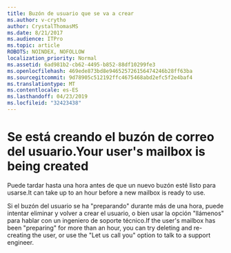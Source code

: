```yaml
---
title: Buzón de usuario que se va a crear
ms.author: v-crytho
author: CrystalThomasMS
ms.date: 8/21/2017
ms.audience: ITPro
ms.topic: article
ROBOTS: NOINDEX, NOFOLLOW
localization_priority: Normal
ms.assetid: 6ad981b2-cb62-4495-b852-88df10299fe3
ms.openlocfilehash: 469ede873bd8e946525726156474246b28ff63ba
ms.sourcegitcommit: 9d78905c512192ffc4675468abd2efc5f2e4baf4
ms.translationtype: MT
ms.contentlocale: es-ES
ms.lasthandoff: 04/23/2019
ms.locfileid: "32423438"
---
```

# <a name="your-users-mailbox-is-being-created"></a><span data-ttu-id="89567-102">Se está creando el buzón de correo del usuario.</span><span class="sxs-lookup"><span data-stu-id="89567-102">Your user's mailbox is being created</span></span>

<span data-ttu-id="89567-103">Puede tardar hasta una hora antes de que un nuevo buzón esté listo para usarse.</span><span class="sxs-lookup"><span data-stu-id="89567-103">It can take up to an hour before a new mailbox is ready to use.</span></span>
  
<span data-ttu-id="89567-104">Si el buzón del usuario se ha "preparando" durante más de una hora, puede intentar eliminar y volver a crear el usuario, o bien usar la opción "llámenos" para hablar con un ingeniero de soporte técnico.</span><span class="sxs-lookup"><span data-stu-id="89567-104">If the user's mailbox has been "preparing" for more than an hour, you can try deleting and re-creating the user, or use the "Let us call you" option to talk to a support engineer.</span></span>
  

